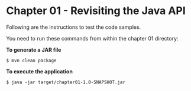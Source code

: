 # Chapter 01 - Revisiting the Java API
Following are the instructions to test the code samples.

You need to run these commands from within the chapter 01 directory:

**To generate a JAR file**
```
$ mvn clean package
```

**To execute the application**
```
$ java -jar target/chapter01-1.0-SNAPSHOT.jar 
```